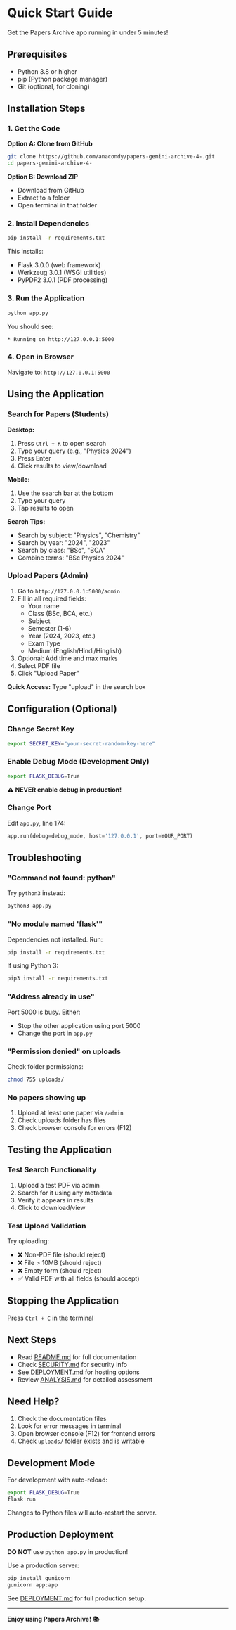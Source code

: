 # Quick Start Guide

Get the Papers Archive app running in under 5 minutes!

## Prerequisites

- Python 3.8 or higher
- pip (Python package manager)
- Git (optional, for cloning)

## Installation Steps

### 1. Get the Code

**Option A: Clone from GitHub**
```bash
git clone https://github.com/anacondy/papers-gemini-archive-4-.git
cd papers-gemini-archive-4-
```

**Option B: Download ZIP**
- Download from GitHub
- Extract to a folder
- Open terminal in that folder

### 2. Install Dependencies

```bash
pip install -r requirements.txt
```

This installs:
- Flask 3.0.0 (web framework)
- Werkzeug 3.0.1 (WSGI utilities)
- PyPDF2 3.0.1 (PDF processing)

### 3. Run the Application

```bash
python app.py
```

You should see:
```
* Running on http://127.0.0.1:5000
```

### 4. Open in Browser

Navigate to: `http://127.0.0.1:5000`

## Using the Application

### Search for Papers (Students)

**Desktop:**
1. Press `Ctrl + K` to open search
2. Type your query (e.g., "Physics 2024")
3. Press Enter
4. Click results to view/download

**Mobile:**
1. Use the search bar at the bottom
2. Type your query
3. Tap results to open

**Search Tips:**
- Search by subject: "Physics", "Chemistry"
- Search by year: "2024", "2023"
- Search by class: "BSc", "BCA"
- Combine terms: "BSc Physics 2024"

### Upload Papers (Admin)

1. Go to `http://127.0.0.1:5000/admin`
2. Fill in all required fields:
   - Your name
   - Class (BSc, BCA, etc.)
   - Subject
   - Semester (1-6)
   - Year (2024, 2023, etc.)
   - Exam Type
   - Medium (English/Hindi/Hinglish)
3. Optional: Add time and max marks
4. Select PDF file
5. Click "Upload Paper"

**Quick Access:** Type "upload" in the search box

## Configuration (Optional)

### Change Secret Key

```bash
export SECRET_KEY="your-secret-random-key-here"
```

### Enable Debug Mode (Development Only)

```bash
export FLASK_DEBUG=True
```

**⚠️ NEVER enable debug in production!**

### Change Port

Edit `app.py`, line 174:
```python
app.run(debug=debug_mode, host='127.0.0.1', port=YOUR_PORT)
```

## Troubleshooting

### "Command not found: python"

Try `python3` instead:
```bash
python3 app.py
```

### "No module named 'flask'"

Dependencies not installed. Run:
```bash
pip install -r requirements.txt
```

If using Python 3:
```bash
pip3 install -r requirements.txt
```

### "Address already in use"

Port 5000 is busy. Either:
- Stop the other application using port 5000
- Change the port in `app.py`

### "Permission denied" on uploads

Check folder permissions:
```bash
chmod 755 uploads/
```

### No papers showing up

1. Upload at least one paper via `/admin`
2. Check uploads folder has files
3. Check browser console for errors (F12)

## Testing the Application

### Test Search Functionality

1. Upload a test PDF via admin
2. Search for it using any metadata
3. Verify it appears in results
4. Click to download/view

### Test Upload Validation

Try uploading:
- ❌ Non-PDF file (should reject)
- ❌ File > 10MB (should reject)
- ❌ Empty form (should reject)
- ✅ Valid PDF with all fields (should accept)

## Stopping the Application

Press `Ctrl + C` in the terminal

## Next Steps

- Read [README.md](README.md) for full documentation
- Check [SECURITY.md](SECURITY.md) for security info
- See [DEPLOYMENT.md](DEPLOYMENT.md) for hosting options
- Review [ANALYSIS.md](ANALYSIS.md) for detailed assessment

## Need Help?

1. Check the documentation files
2. Look for error messages in terminal
3. Open browser console (F12) for frontend errors
4. Check `uploads/` folder exists and is writable

## Development Mode

For development with auto-reload:

```bash
export FLASK_DEBUG=True
flask run
```

Changes to Python files will auto-restart the server.

## Production Deployment

**DO NOT** use `python app.py` in production!

Use a production server:
```bash
pip install gunicorn
gunicorn app:app
```

See [DEPLOYMENT.md](DEPLOYMENT.md) for full production setup.

---

**Enjoy using Papers Archive! 📚**
